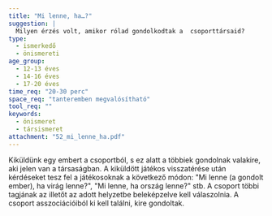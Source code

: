 ```yaml
---
title: "Mi lenne, ha…?"
suggestion: | 
  Milyen érzés volt, amikor rólad gondolkodtak a  csoporttársaid?
type:
  - ismerkedő
  - önismereti
age_group:
  - 12-13 éves
  - 14-16 éves
  - 17-20 éves
time_req: "20-30 perc"
space_req: "tanteremben megvalósítható"
tool_req: ""
keywords: 
  - önismeret
  - társismeret
attachment: "52_mi_lenne_ha.pdf"
---
```


 Kiküldünk egy embert a csoportból, s ez alatt a többiek gondolnak valakire, aki jelen van a társaságban. A kiküldött játékos visszatérése után kérdéseket tesz fel a játékosoknak a következő módon: "Mi lenne (a gondolt ember), ha virág lenne?", "Mi lenne, ha ország lenne?" stb. A csoport többi tagjának az illetőt az adott helyzetbe beleképzelve kell válaszolnia. A csoport asszociációiból ki kell találni, kire gondoltak.  
  
